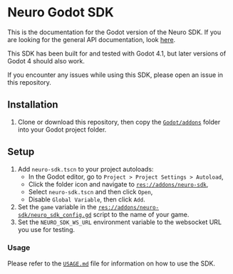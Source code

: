 # Neuro Godot SDK

This is the documentation for the Godot version of the Neuro SDK. If you are looking for the general API documentation, look [here](../API/README.md).

This SDK has been built for and tested with Godot 4.1, but later versions of Godot 4 should also work.

If you encounter any issues while using this SDK, please open an issue in this repository.

## Installation

1. Clone or download this repository, then copy the [`Godot/addons`](./addons) folder into your Godot project folder.

## Setup

1. Add `neuro-sdk.tscn` to your project autoloads:
    - In the Godot editor, go to `Project > Project Settings > Autoload`,
    - Click the folder icon and navigate to [`res://addons/neuro-sdk`](./addons/neuro-sdk/),
    - Select `neuro-sdk.tscn` and then click `Open`,
    - Disable `Global Variable`, then click `Add`.
2. Set the `game` variable in the [`res://addons/neuro-sdk/neuro_sdk_config.gd`](./addons/neuro-sdk/neuro_sdk_config.gd) script to the name of your game.
3. Set the `NEURO_SDK_WS_URL` environment variable to the websocket URL you use for testing.

### Usage

Please refer to the [`USAGE.md`](./USAGE.md) file for information on how to use the SDK.
